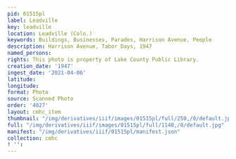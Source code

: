 ```yaml
---
pid: 01515pl
label: Leadville
key: leadville
location: Leadville (Colo.)
keywords: Buildings, Businesses, Parades, Harrison Avenue, People
description: Harrison Avenue, Tabor Days, 1947
named_persons: 
rights: This photo is property of Lake County Public Library.
creation_date: '1947'
ingest_date: '2021-04-06'
latitude: 
longitude: 
format: Photo
source: Scanned Photo
order: '4027'
layout: cmhc_item
thumbnail: "/img/derivatives/iiif/images/01515pl/full/250,/0/default.jpg"
full: "/img/derivatives/iiif/images/01515pl/full/1140,/0/default.jpg"
manifest: "/img/derivatives/iiif/01515pl/manifest.json"
collection: cmhc
! '': 
---
```

